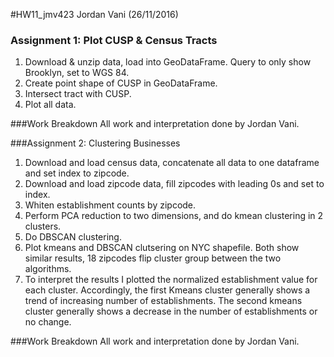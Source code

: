 #HW11_jmv423
Jordan Vani (26/11/2016)

### Assignment 1: Plot CUSP & Census Tracts

1. Download & unzip data, load into GeoDataFrame. Query to only show Brooklyn, set to WGS 84.
2. Create point shape of CUSP in GeoDataFrame.
3. Intersect tract with CUSP. 
4. Plot all data.

###Work Breakdown
All work and interpretation done by Jordan Vani.

###Assignment 2: Clustering Businesses

1. Download and load census data, concatenate all data to one dataframe and set index to zipcode.
2. Download and load zipcode data, fill zipcodes with leading 0s and set to index.
3. Whiten establishment counts by zipcode.
4. Perform PCA reduction to two dimensions, and do kmean clustering in 2 clusters.
5. Do DBSCAN clustering.
6. Plot kmeans and DBSCAN clutsering on NYC shapefile. Both show similar results, 18 zipcodes flip cluster group between the two algorithms.
7. To interpret the results I plotted the normalized establishment value for each cluster. Accordingly, the first Kmeans cluster generally shows a trend of increasing number of establishments. The second kmeans cluster generally shows a decrease in the number of establishments or no change.

###Work Breakdown
All work and interpretation done by Jordan Vani.
